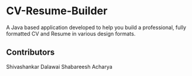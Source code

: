 # CV-Resume-Builder
A Java based application developed to help you build a professional, fully formatted CV and Resume in various design formats.


## Contributors
Shivashankar Dalawai
Shabareesh Acharya

